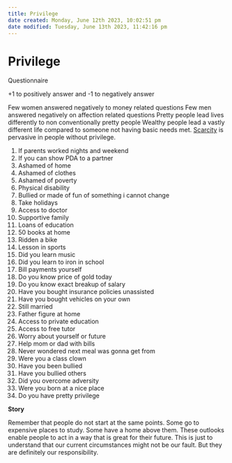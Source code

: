 ```yaml
---
title: Privilege
date created: Monday, June 12th 2023, 10:02:51 pm
date modified: Tuesday, June 13th 2023, 11:42:16 pm
---
```


# Privilege

Questionnaire

+1 to positively answer and -1 to negatively answer

Few women answered negatively to money related questions
Few men answered negatively on affection related questions
Pretty people lead lives differently to non conventionally pretty people
Wealthy people lead a vastly different life compared to someone not having basic needs met. [Scarcity](Improving-Thinking/Scarcity.md) is pervasive in people without privilege.

1. If parents worked nights and weekend
2. If you can show PDA to a partner
3. Ashamed of home
4. Ashamed of clothes
5. Ashamed of poverty
6. Physical disability
7. Bullied or made of fun of something i cannot change
8. Take holidays
9. Access to doctor
10. Supportive family
11. Loans of education
12. 50 books at home
13. Ridden a bike
14. Lesson in sports
15. Did you learn music
16. Did you learn to iron in school
17. Bill payments yourself
18. Do you know price of gold today
19. Do you know exact breakup of salary
20. Have you bought insurance policies unassisted
21. Have you bought vehicles on your own
22. Still married
23. Father figure at home
24. Access to private education
25. Access to free tutor
26. Worry about yourself or future
27. Help mom or dad with bills
28. Never wondered next meal was gonna get from
29. Were you a class clown
30. Have you been bullied
31. Have you bullied others
32. Did you overcome adversity
33. Were you born at a nice place
34. Do you have pretty privilege

**Story**

Remember that people do not start at the same points.
Some go to expensive places to study.
Some have a home above them.
These outlooks enable people to act in a way that is great for their future.
This is just to understand that our current circumstances might not be our fault. But they are definitely our responsibility.
